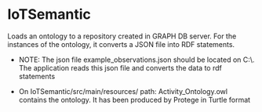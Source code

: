 # IoTSemantic
Loads an ontology to a repository created in GRAPH DB server.
For the instances of the ontology, it converts a JSON file into RDF statements.

- NOTE: The json file example_observations.json should be located on C:\\.
The application reads this json file and converts the data to rdf statements

- On IoTSemantic/src/main/resources/ path:
Activity_Ontology.owl contains the ontology.
It has been produced by Protege in Turtle format

